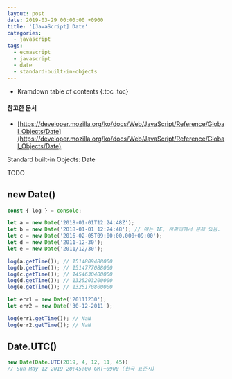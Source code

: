 ```yaml
---
layout: post
date: 2019-03-29 00:00:00 +0900
title: '[JavaScript] Date'
categories:
  - javascript
tags:
  - ecmascript
  - javascript
  - date
  - standard-built-in-objects
---
```


* Kramdown table of contents
{:toc .toc}

#### 참고한 문서

- [https://developer.mozilla.org/ko/docs/Web/JavaScript/Reference/Global_Objects/Date](https://developer.mozilla.org/ko/docs/Web/JavaScript/Reference/Global_Objects/Date)

Standard built-in Objects: Date

TODO

## new Date()

```js
const { log } = console;

let a = new Date('2018-01-01T12:24:48Z');
let b = new Date('2018-01-01 12:24:48'); // 얘는 IE, 사파리에서 문제 있음.
let c = new Date('2016-02-05T09:00:00.000+09:00');
let d = new Date('2011-12-30');
let e = new Date('2011/12/30');

log(a.getTime()); // 1514809488000
log(b.getTime()); // 1514777088000
log(c.getTime()); // 1454630400000
log(d.getTime()); // 1325203200000
log(e.getTime()); // 1325170800000

let err1 = new Date('20111230');
let err2 = new Date('30-12-2011');

log(err1.getTime()); // NaN
log(err2.getTime()); // NaN
```

## Date.UTC()

```js
new Date(Date.UTC(2019, 4, 12, 11, 45))
// Sun May 12 2019 20:45:00 GMT+0900 (한국 표준시)
```
